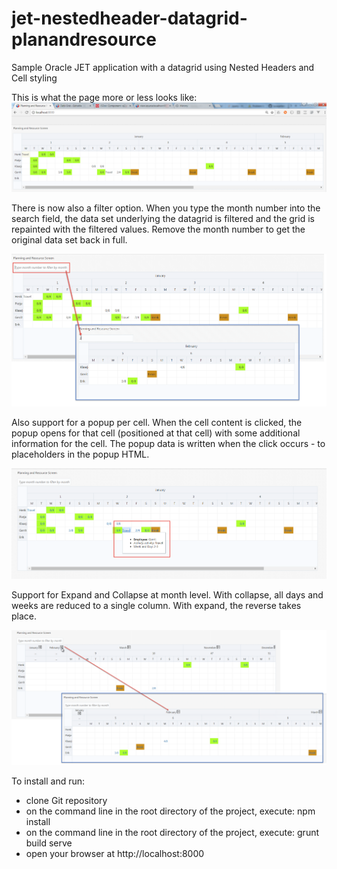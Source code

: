 # jet-nestedheader-datagrid-planandresource
Sample Oracle JET application with a datagrid using Nested Headers and Cell styling

This is what the page more or less looks like:
![alt text](screenshot-nesteddatagrid.png)

There is now also a filter option. When you type the month number into the search field, the data set underlying the datagrid is filtered and the grid is repainted with the filtered values. Remove the month number to get the original data set back in full.

![alt text](screenshot-filter.png)

Also support for a popup per cell. When the cell content is clicked, the popup opens for that cell (positioned at that cell) with some additional information for the cell. The popup data is written when the click occurs - to placeholders in the popup HTML.

![alt text](screenshot-cellpopup.png)

Support for Expand and Collapse at month level. With collapse, all days and weeks are reduced to a single column. With expand, the reverse takes place.

![alt text](screenshot-collapseExpand.png)


To install and run:

* clone Git repository
* on the command line in the root directory of the project, execute: npm install
* on the command line in the root directory of the project, execute: grunt build serve
* open your browser at http://localhost:8000






